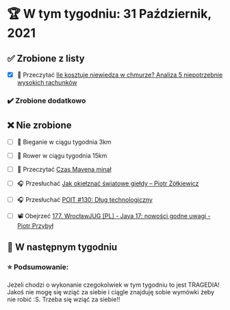 # 🏆 W tym tygodniu: 31 Październik, 2021


## ✅ Zrobione z listy
- [x] 📗 Przeczytać [Ile kosztuje niewiedza w chmurze? Analiza 5 niepotrzebnie wysokich rachunków](https://niebezpiecznik.pl/post/ile-kosztuje-niewiedza-w-chmurze-analiza-5-niepotrzebnie-wysokich-rachunkow/) 

### ✔️ Zrobione dodatkowo

## ❌ Nie zrobione
- [ ] 🏃 Bieganie w ciągu tygodnia 3km
- [ ] 🚴 Rower w ciągu tygodnia 15km
- [ ] 📗 Przeczytać [Czas Mavena minął](https://pkubowicz.pl/czas-mavena-minal/) 
- [ ] 🎧 Przesłuchać [Jak okiełznać światowe giełdy – Piotr Żółkiewicz](https://zaprojektujswojezycie.pl/jak-zalozyc-fundusz-inwestycyjny/)
- [ ] 🎧 Przesłuchać [POIT #130: Dług technologiczny](https://porozmawiajmyoit.pl/poit-130-dlug-technologiczny/)
- [ ] 📽️ Obejrzeć [177. WrocławJUG [PL] - Java 17: nowości godne uwagi - Piotr Przybył](https://youtu.be/B4wFOELj-Ss)


## 📝 W następnym tygodniu


### ⭐ Podsumowanie:
Jeżeli chodzi o wykonanie czegokolwiek w tym tygodniu to jest TRAGEDIA! Jakoś nie mogę się wziąć za siebie i ciągle znajduję sobie wymówki żeby nie robić :S. Trzeba się wziąć za siebie!!
